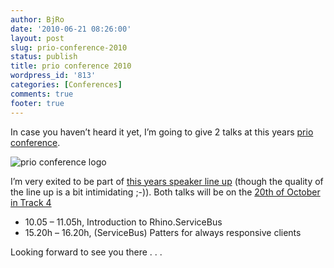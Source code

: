 ```yaml
---
author: BjRo
date: '2010-06-21 08:26:00'
layout: post
slug: prio-conference-2010
status: publish
title: prio conference 2010
wordpress_id: '813'
categories: [Conferences]
comments: true
footer: true
---
```

In case you haven’t heard it yet, I’m going to give 2 talks at this years [prio conference](http://www.prioconference.de/ "prio. conference").     

![prio conference logo](/images/posts/prioSpreaker-Banner.gif "Prio conference 2010")

I’m very exited to be part of [this years speaker line up](http://www.prioconference.de/Speaker/Speaker-prio.conference-2010 "prio 2010 speakers") (though the quality of the line up is a bit intimidating ;-)).
Both talks will be on the [20th of October in Track 4](http://www.prioconference.de/Programm/Programm-prio.conference-20.-Oktober-2010/prio.conference-Track-32) 

* 10.05 – 11.05h, Introduction to Rhino.ServiceBus
* 15.20h – 16.20h, (ServiceBus) Patters for always responsive clients

Looking forward to see you there . . . 
